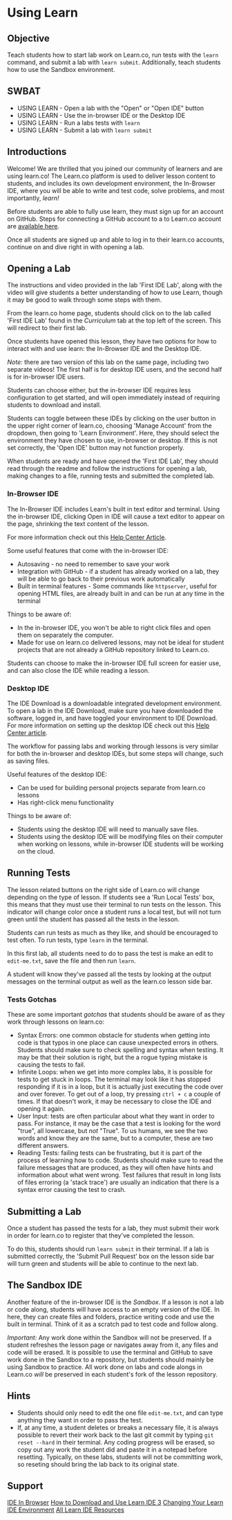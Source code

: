 # Using Learn

## Objective

Teach students how to start lab work on Learn.co, run tests with the
`learn` command, and submit a lab with `learn submit`. Additionally, 
teach students how to use the Sandbox environment.

## SWBAT

+ USING LEARN - Open a lab with the "Open" or "Open IDE" button
+ USING LEARN - Use the in-browser IDE or the Desktop IDE
+ USING LEARN - Run a labs tests with `learn`
+ USING LEARN - Submit a lab with `learn submit`

## Introductions

Welcome! We are thrilled that you joined our community of learners and
are using learn.co! The Learn.co platform is used to deliver lesson content to
students, and includes its own development environment, the In-Browser IDE,
where you will be able to write and test code, solve problems, and most
importantly, _learn!_

Before students are able to fully use learn, they must sign up for an account on
GitHub.  Steps for connecting a GitHub account to a to Learn.co account are [available here](http://help.learn.co/your-learn-account/github-account/connecting-github-with-learn).

Once all students are signed up and able to log in to their learn.co accounts,
continue on and dive right in with opening a lab.

## Opening a Lab

The instructions and video provided in the lab 'First IDE Lab', along with the
video will give students a better understanding of how to use Learn, though it
may be good to walk through some steps with them.

From the learn.co home page, students should click on to the lab called 'First
IDE Lab' found in the _Curriculum_ tab at the top left of the screen. This will
redirect to their first lab.

<!-- [https://github.com/learn-co-curriculum/kwk-l1-first-ide-lab](https://github.com/learn-co-curriculum/kwk-l1-first-ide-lab)  -->

Once students have opened this lesson, they have two options for how to interact
with and use learn: the In-Browser IDE and the Desktop IDE.  

*Note:* there are two version of this lab on the same page, including two separate
videos! The first half is for desktop IDE users, and the second half is for
in-browser IDE users.

Students can choose either, but the in-browser IDE requires less configuration
to get started, and will open immediately instead of requiring students to
download and install.

Students can toggle between these IDEs by clicking on the user button in the
upper right corner of learn.co, choosing 'Manage Account' from the dropdown,
then going to 'Learn Environment'. Here, they should select the environment they
have chosen to use, in-browser or desktop.  If this is not set correctly, the
'Open IDE' button may not function properly.

When students are ready and have opened the 'First IDE Lab', they should read
through the readme and follow the instructions for opening a lab, making changes
to a file, running tests and submitted the completed lab.

### In-Browser IDE

The In-Browser IDE includes Learn's built in text editor and terminal.  Using
the in-browser IDE, clicking Open in IDE will cause a text editor to appear on
the page, shrinking the text content of the lesson.

For more information check out this [Help Center Article](http://help.learn.co/the-learn-ide/ide-in-browser).

Some useful features that come with the in-browser IDE:

* Autosaving - no need to remember to save your work
* Integration with GitHub - if a student has already worked on a lab, they will be
able to go back to their previous work automatically
* Built in terminal features - Some commands like `httpserver`, useful for opening
HTML files, are already built in and can be run at any time in the terminal

Things to be aware of:

* In the in-browser IDE, you won't be able to right click files and open them on
separately the computer.
* Made for use on learn.co delivered lessons, may not be ideal for student
projects that are not already a GitHub repository linked to Learn.co.

Students can choose to make the in-browser IDE full screen for easier use, and
can also close the IDE while reading a lesson.

### Desktop IDE

The IDE Download is a downloadable integrated development environment. To open a
lab in the IDE Download, make sure you have downloaded the software, logged in,
and have toggled your environment to IDE Download. For more information on
setting up the desktop IDE check out this [Help Center
article](http://help.learn.co/the-learn-ide/how-to-download-and-use-learn-ide-3).

The workflow for passing labs and working through lessons is very similar for
both the in-browser and desktop IDEs, but some steps will change, such as saving
files.

Useful features of the desktop IDE:

* Can be used for building personal projects separate from learn.co lessons
* Has right-click menu functionality

Things to be aware of:

* Students using the desktop IDE will need to manually save files.
* Students using the desktop IDE will be modifying files on their computer when
working on lessons, while in-browser IDE students will be working on the cloud.  

## Running Tests

The lesson related buttons on the right side of Learn.co will change depending
on the type of lesson. If students see a 'Run Local Tests' box, this means that
they must use their terminal to run tests on the lesson. This indicator will
change color once a student runs a local test, but will not turn green until the
student has passed all the tests in the lesson.

Students can run tests as much as they like, and should be encouraged to test
often.  To run tests, type `learn` in the terminal.

In this first lab, all students need to do to pass the test is make an edit to
`edit-me.txt`, save the file and then run `learn`.

A student will know they've passed all the tests by looking at the output
messages on the terminal output as well as the learn.co lesson side bar.

### Tests Gotchas

These are some important _gotchas_ that students should be aware of as they work
through lessons on learn.co:

- Syntax Errors: one common obstacle for students when getting into code is that
typos in one place can cause unexpected errors in others.  Students should make
sure to check spelling and syntax when testing.  It may be that their solution
is right, but the a rogue typing mistake is causing the tests to fail.
- Infinite Loops: when we get into more complex labs, it is possible for tests to
get stuck in loops. The terminal may look like it has stopped responding if it
is in a loop, but it is actually just executing the code over and over forever.
To get out of a loop, try pressing `ctrl + c` a couple of times.  If that
doesn't work, it may be necessary to close the IDE and opening it again.
- User Input: tests are often particular about what they want in order to pass.
For instance, it may be the case that a test is looking for the word "true", all
lowercase, but _not_ "True".  To us humans, we see the two words and know they
are the same, but to a computer, these are two different answers.
- Reading Tests: failing tests can be frustrating, but it is part of the process
of learning how to code. Students should make sure to read the failure messages
that are produced, as they will often have hints and information about what went
wrong. Test failures that result in long lists of files erroring (a 'stack
trace') are usually an indication that there is a syntax error causing the test
to crash.

## Submitting a Lab

Once a student has passed the tests for a lab, they must submit their work in
order for learn.co to register that they've completed the lesson.

To do this, students should run `learn submit` in their terminal. If a lab is
submitted correctly, the 'Submit Pull Request' box on the lesson side bar will
turn green and students will be able to continue to the next lab.

## The Sandbox IDE

Another feature of the in-browser IDE is the _Sandbox_.  If a lesson is not a
lab or code along, students will have access to an empty version of the IDE. In
here, they can create files and folders, practice writing code and use the built
in terminal.  Think of it as a scratch pad to test code and follow along.

*Important:* Any work done within the Sandbox will not be preserved.  If a student refreshes
the lesson page or navigates away from it, any files and code will be erased. It
is possible to use the terminal and GitHub to save work done in the Sandbox to a
repository, but students should mainly be using Sandbox to practice.  All work
done on labs and code alongs in Learn.co _will_ be preserved in each student's
fork of the lesson repository.

## Hints

* Students should only need to edit the one file `edit-me.txt`, and can type
anything they want in order to pass the test.
* If, at any time, a student deletes or breaks a necessary file, it is always
possible to revert their work back to the last git commit by typing `git reset
--hard` in their terminal.  Any coding progress will be erased, so copy out any
work the student did and paste it in a notepad before resetting.  Typically, on
these labs, students will not be committing work, so reseting should bring the
lab back to its original state.

## Support

[IDE In Browser](http://help.learn.co/the-learn-ide/ide-in-browser)
[How to Download and Use Learn IDE 3](http://help.learn.co/the-learn-ide/how-to-download-and-use-learn-ide-3)
[Changing Your Learn IDE Environment](http://help.learn.co/the-learn-ide/changing-your-learning-environment)
[All Learn IDE Resources](http://help.learn.co/the-learn-ide)

